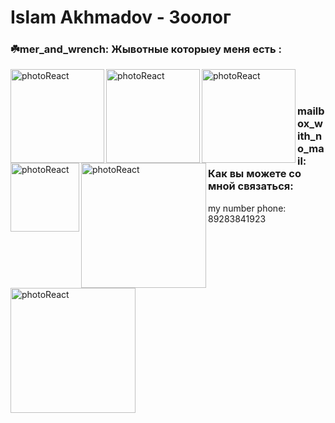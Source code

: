 # Islam Akhmadov - Зоолог


### ☘️mer_and_wrench: Жывотные которыеу меня есть :

<div>
<img align="left" width=150px src="https://stan.kz/download/uploads/news_full160646059993132c396965fac1c2f03f5f6ccbeb5e.jpg" alt="photoReact" />
  <img align="left" width=150px src="https://i.pinimg.com/originals/f1/36/75/f1367501b90e445ec59be0238f6a1e55.jpg" alt="photoReact" />
   <img align="left" width=150px src="https://avatars.mds.yandex.net/i?id=7f5f3de4ce4fc63f3b25e8eaf6226bb7_l-10931100-images-thumbs&n=13" alt="photoReact" />
     <img align="left" width=110px src="https://avatars.mds.yandex.net/i?id=6c8901b2e40b967df7446201f529d316_l-5242614-images-thumbs&n=13" alt="photoReact" />
   <img align="left" width=200px src="https://avatars.mds.yandex.net/i?id=ba3a9d4c0e38c24340d13f411d30915e_l-5451642-images-thumbs&n=13" alt="photoReact" />
    <img align="left" width=200px src="https://avatars.dzeninfra.ru/get-zen_doc/3489860/pub_5ed39cc316c0857731d405dd_5efa4d8c5bda2e255ff772bd/scale_1200" alt="photoReact" />
</div>
</br>
</br>

### mailbox_with_no_mail: Как вы можете со мной связаться:
my number phone: 89283841923
